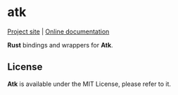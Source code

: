 # atk 
[Project site](https://gtk-rs.org/) | [Online documentation](https://gtk-rs.org/docs-src/)

__Rust__ bindings and wrappers for __Atk__.

## License

__Atk__ is available under the MIT License, please refer to it.
